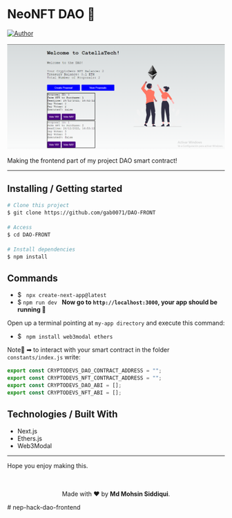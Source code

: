 <h1 aling="center">NeoNFT DAO 🎨</h1>

  <a href="https://github.com/gab0071" target="_blank">
    <img alt="Author" src="https://img.shields.io/badge/made%20by-CatellaTech-blueviolet?style=flat-square">
  </a>

  <br>
  <br>

<img src="./img/img.png">

Making the frontend part of my project DAO smart contract!

<hr>
<h2> Installing / Getting started </h2>

```bash
# Clone this project
$ git clone https://github.com/gab0071/DAO-FRONT

# Access
$ cd DAO-FRONT

# Install dependencies
$ npm install

```

<h2>Commands</h2>

- $ ` npx create-next-app@latest`
- $ `npm run dev `
  <strong>Now go to `http://localhost:3000`, your app should be running </strong>🤘

Open up a terminal pointing at `my-app directory` and execute this command:

- $ ` npm install web3modal ethers`

Note🚨 ➡ to interact with your smart contract in the folder `constants/index.js` write:

```javascript
export const CRYPTODEVS_DAO_CONTRACT_ADDRESS = "";
export const CRYPTODEVS_NFT_CONTRACT_ADDRESS = "";
export const CRYPTODEVS_DAO_ABI = [];
export const CRYPTODEVS_NFT_ABI = [];
```

<h2> Technologies / Built With </h2>

- Next.js
- Ethers.js
- Web3Modal
<hr>
Hope you enjoy making this.
<br>
<br>

<p align="center">
<br/>
  Made with ❤️ by <b>Md Mohsin Siddiqui</b>.
</p>
# nep-hack-dao-frontend
